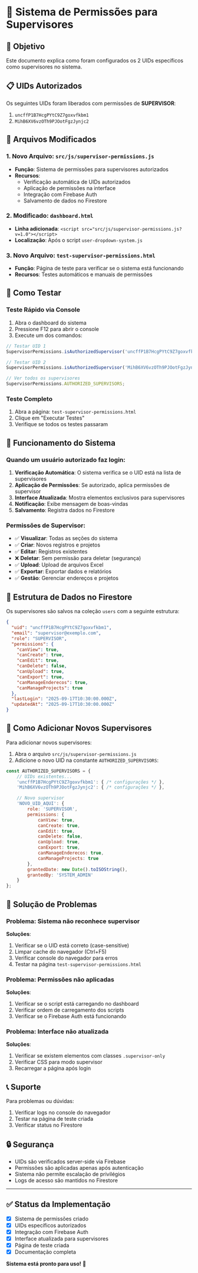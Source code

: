 # 👥 Sistema de Permissões para Supervisores

## 🎯 Objetivo
Este documento explica como foram configurados os 2 UIDs específicos como supervisores no sistema.

## 📋 UIDs Autorizados

Os seguintes UIDs foram liberados com permissões de **SUPERVISOR**:

1. `uncffP1B7HcgPYtC9Z7goxvfkbm1`
2. `MihB6XV6vzOTh9PJOotFgzJynjc2`

## 🔧 Arquivos Modificados

### 1. Novo Arquivo: `src/js/supervisor-permissions.js`
- **Função**: Sistema de permissões para supervisores autorizados
- **Recursos**:
  - Verificação automática de UIDs autorizados
  - Aplicação de permissões na interface
  - Integração com Firebase Auth
  - Salvamento de dados no Firestore

### 2. Modificado: `dashboard.html`
- **Linha adicionada**: `<script src="src/js/supervisor-permissions.js?v=1.0"></script>`
- **Localização**: Após o script `user-dropdown-system.js`

### 3. Novo Arquivo: `test-supervisor-permissions.html`
- **Função**: Página de teste para verificar se o sistema está funcionando
- **Recursos**: Testes automáticos e manuais de permissões

## 🚀 Como Testar

### Teste Rápido via Console
1. Abra o dashboard do sistema
2. Pressione F12 para abrir o console
3. Execute um dos comandos:

```javascript
// Testar UID 1
SupervisorPermissions.isAuthorizedSupervisor('uncffP1B7HcgPYtC9Z7goxvfkbm1');

// Testar UID 2
SupervisorPermissions.isAuthorizedSupervisor('MihB6XV6vzOTh9PJOotFgzJynjc2');

// Ver todos os supervisores
SupervisorPermissions.AUTHORIZED_SUPERVISORS;
```

### Teste Completo
1. Abra a página: `test-supervisor-permissions.html`
2. Clique em "Executar Testes"
3. Verifique se todos os testes passaram

## 🔐 Funcionamento do Sistema

### Quando um usuário autorizado faz login:

1. **Verificação Automática**: O sistema verifica se o UID está na lista de supervisores
2. **Aplicação de Permissões**: Se autorizado, aplica permissões de supervisor
3. **Interface Atualizada**: Mostra elementos exclusivos para supervisores
4. **Notificação**: Exibe mensagem de boas-vindas
5. **Salvamento**: Registra dados no Firestore

### Permissões de Supervisor:

- ✅ **Visualizar**: Todas as seções do sistema
- ✅ **Criar**: Novos registros e projetos
- ✅ **Editar**: Registros existentes
- ❌ **Deletar**: Sem permissão para deletar (segurança)
- ✅ **Upload**: Upload de arquivos Excel
- ✅ **Exportar**: Exportar dados e relatórios
- ✅ **Gestão**: Gerenciar endereços e projetos

## 📁 Estrutura de Dados no Firestore

Os supervisores são salvos na coleção `users` com a seguinte estrutura:

```json
{
  "uid": "uncffP1B7HcgPYtC9Z7goxvfkbm1",
  "email": "supervisor@exemplo.com",
  "role": "SUPERVISOR",
  "permissions": {
    "canView": true,
    "canCreate": true,
    "canEdit": true,
    "canDelete": false,
    "canUpload": true,
    "canExport": true,
    "canManageEnderecos": true,
    "canManageProjects": true
  },
  "lastLogin": "2025-09-17T10:30:00.000Z",
  "updatedAt": "2025-09-17T10:30:00.000Z"
}
```

## 🔄 Como Adicionar Novos Supervisores

Para adicionar novos supervisores:

1. Abra o arquivo `src/js/supervisor-permissions.js`
2. Adicione o novo UID na constante `AUTHORIZED_SUPERVISORS`:

```javascript
const AUTHORIZED_SUPERVISORS = {
    // UIDs existentes...
    'uncffP1B7HcgPYtC9Z7goxvfkbm1': { /* configurações */ },
    'MihB6XV6vzOTh9PJOotFgzJynjc2': { /* configurações */ },

    // Novo supervisor
    'NOVO_UID_AQUI': {
        role: 'SUPERVISOR',
        permissions: {
            canView: true,
            canCreate: true,
            canEdit: true,
            canDelete: false,
            canUpload: true,
            canExport: true,
            canManageEnderecos: true,
            canManageProjects: true
        },
        grantedDate: new Date().toISOString(),
        grantedBy: 'SYSTEM_ADMIN'
    }
};
```

## 🐛 Solução de Problemas

### Problema: Sistema não reconhece supervisor
**Soluções**:
1. Verificar se o UID está correto (case-sensitive)
2. Limpar cache do navegador (Ctrl+F5)
3. Verificar console do navegador para erros
4. Testar na página `test-supervisor-permissions.html`

### Problema: Permissões não aplicadas
**Soluções**:
1. Verificar se o script está carregando no dashboard
2. Verificar ordem de carregamento dos scripts
3. Verificar se o Firebase Auth está funcionando

### Problema: Interface não atualizada
**Soluções**:
1. Verificar se existem elementos com classes `.supervisor-only`
2. Verificar CSS para modo supervisor
3. Recarregar a página após login

## 📞 Suporte

Para problemas ou dúvidas:
1. Verificar logs no console do navegador
2. Testar na página de teste criada
3. Verificar status no Firestore

## 🔒 Segurança

- UIDs são verificados server-side via Firebase
- Permissões são aplicadas apenas após autenticação
- Sistema não permite escalação de privilégios
- Logs de acesso são mantidos no Firestore

---

## ✅ Status da Implementação

- [x] Sistema de permissões criado
- [x] UIDs específicos autorizados
- [x] Integração com Firebase Auth
- [x] Interface atualizada para supervisores
- [x] Página de teste criada
- [x] Documentação completa

**Sistema está pronto para uso!** 🚀